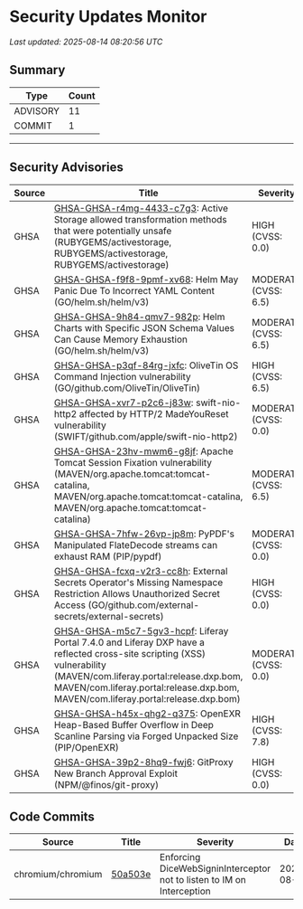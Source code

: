 # Security Updates Monitor

*Last updated: 2025-08-14 08:20:56 UTC*

## Summary
| Type | Count |
|------|-------|
| ADVISORY | 11 |
| COMMIT | 1 |

---

## Security Advisories

| Source | Title | Severity | Date |
|--------|-------|----------|------|
| GHSA | [GHSA-GHSA-r4mg-4433-c7g3](https://github.com/advisories/GHSA-r4mg-4433-c7g3): Active Storage allowed transformation methods that were potentially unsafe (RUBYGEMS/activestorage, RUBYGEMS/activestorage, RUBYGEMS/activestorage) | HIGH (CVSS: 0.0) | 2025-08-14 |
| GHSA | [GHSA-GHSA-f9f8-9pmf-xv68](https://github.com/advisories/GHSA-f9f8-9pmf-xv68): Helm May Panic Due To Incorrect YAML Content (GO/helm.sh/helm/v3) | MODERATE (CVSS: 6.5) | 2025-08-14 |
| GHSA | [GHSA-GHSA-9h84-qmv7-982p](https://github.com/advisories/GHSA-9h84-qmv7-982p): Helm Charts with Specific JSON Schema Values Can Cause Memory Exhaustion (GO/helm.sh/helm/v3) | MODERATE (CVSS: 6.5) | 2025-08-14 |
| GHSA | [GHSA-GHSA-p3qf-84rg-jxfc](https://github.com/advisories/GHSA-p3qf-84rg-jxfc): OliveTin OS Command Injection vulnerability (GO/github.com/OliveTin/OliveTin) | HIGH (CVSS: 6.5) | 2025-08-13 |
| GHSA | [GHSA-GHSA-xvr7-p2c6-j83w](https://github.com/advisories/GHSA-xvr7-p2c6-j83w): swift-nio-http2 affected by HTTP/2 MadeYouReset vulnerability (SWIFT/github.com/apple/swift-nio-http2) | MODERATE (CVSS: 0.0) | 2025-08-13 |
| GHSA | [GHSA-GHSA-23hv-mwm6-g8jf](https://github.com/advisories/GHSA-23hv-mwm6-g8jf): Apache Tomcat Session Fixation vulnerability (MAVEN/org.apache.tomcat:tomcat-catalina, MAVEN/org.apache.tomcat:tomcat-catalina, MAVEN/org.apache.tomcat:tomcat-catalina) | MODERATE (CVSS: 6.5) | 2025-08-13 |
| GHSA | [GHSA-GHSA-7hfw-26vp-jp8m](https://github.com/advisories/GHSA-7hfw-26vp-jp8m): PyPDF's Manipulated FlateDecode streams can exhaust RAM (PIP/pypdf) | MODERATE (CVSS: 0.0) | 2025-08-13 |
| GHSA | [GHSA-GHSA-fcxq-v2r3-cc8h](https://github.com/advisories/GHSA-fcxq-v2r3-cc8h): External Secrets Operator's Missing Namespace Restriction Allows Unauthorized Secret Access (GO/github.com/external-secrets/external-secrets) | HIGH (CVSS: 0.0) | 2025-08-13 |
| GHSA | [GHSA-GHSA-m5c7-5gv3-hcpf](https://github.com/advisories/GHSA-m5c7-5gv3-hcpf): Liferay Portal 7.4.0 and Liferay DXP have a reflected cross-site scripting (XSS) vulnerability (MAVEN/com.liferay.portal:release.dxp.bom, MAVEN/com.liferay.portal:release.dxp.bom, MAVEN/com.liferay.portal:release.dxp.bom) | MODERATE (CVSS: 0.0) | 2025-08-12 |
| GHSA | [GHSA-GHSA-h45x-qhg2-q375](https://github.com/advisories/GHSA-h45x-qhg2-q375): OpenEXR Heap-Based Buffer Overflow in Deep Scanline Parsing via Forged Unpacked Size (PIP/OpenEXR) | HIGH (CVSS: 7.8) | 2025-07-31 |
| GHSA | [GHSA-GHSA-39p2-8hq9-fwj6](https://github.com/advisories/GHSA-39p2-8hq9-fwj6): GitProxy New Branch Approval Exploit (NPM/@finos/git-proxy) | HIGH (CVSS: 0.0) | 2025-07-30 |

## Code Commits

| Source | Title | Severity | Date |
|--------|-------|----------|------|
| chromium/chromium | [50a503e](https://github.com/chromium/chromium/commit/50a503e398c1ab58d003f447cb4da6336ad14d8d) | Enforcing DiceWebSigninInterceptor not to listen to IM on Interception | 2025-08-14 |

